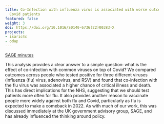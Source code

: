 ```yaml
---
title: Co-Infection with influenza virus is associated with worse outcomes in hospitalised
  Covid patients
featured: false
weight: 3
doi: https://doi.org/10.1016/S0140-6736(22)00383-X
projects:
- isaric4c
- odap
---
```




[SAGE minutes](https://assets.publishing.service.gov.uk/government/uploads/system/uploads/attachment_data/file/1055478/S1517_Influenza_virus_coinfection_is_associated_with_worse_COVID-19_outcomes_COCIN.pdf)

This analysis provides a clear answer to a simple question: what is the effect of co-infection with common viruses on top of Covid? We compared outcomes across people who tested positive for three different viruses (influenza (flu) virus, adenovirus, and RSV) and found that co-infection with the flu virus was associated a higher chance of critical illness and death. 
This has direct implications for the NHS, suggesting that we should test patients more often for flu. It also provides another reason to vaccinate people more widely against both flu and Covid, particularly as flu is expected to make a comeback in 2022. 
As with much of our work, this was discussed immediately at the UK government advisory group, SAGE, and has already influenced the thinking around policy.
